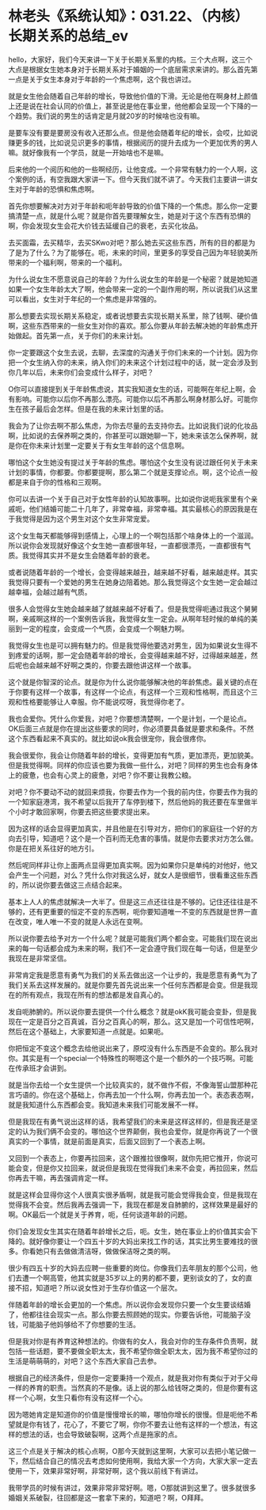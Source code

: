# 林老头《系统认知》：031.22、（内核）长期关系的总结_ev

hello，大家好，我们今天来讲一下关于长期关系里的内核。三个大点啊，这三个大点是根据女生她本身对于长期关系对于婚姻的一个底层需求来讲的。那么首先第一点是关于女生本身对于年龄的一个焦虑啊，这个我也讲过。

就是女生他会随着自己年龄的增长，导致他价值的下滑。无论是他在啊身材上颜值上还是说在社会认同的价值上，甚至说是他在事业里，他他都会呈现一个下降的一个趋势。我们说的男生的话肯定是月就20岁的时候啥也没有嘛。

是要车没有要是要房没有收入还那么点。但是他会随着年纪的增长，会哎，比如说赚更多的钱，比如说见识更多的事情，根据阅历的提升去成为一个更加优秀的男人嘛。就好像我有一个学员，就是一开始啥也不是嘛。

后来他的一个阅历和他的一些啊经历，让他变成。一个非常有魅力的一个人啊，这个案例的话，有空我跟大家讲一下。但今天我们就不讲了。今天我们主要讲一讲女生对于年龄的恐惧和焦虑啊。

首先你想要解决对方对于年龄和呃年龄导致的价值下降的一个焦虑。那么你一定要搞清楚一点，就是什么呢？就是你首先要理解女生，她是对于这个东西有恐惧的啊，你会发现女生会花大价钱去延缓自己的衰老，去买化妆品。

去买面霜，去买精华，去买SKwo对吧？那么她去买这些东西，所有的目的都是为了是为了什么？为了能够在。呃，未来的时间，里更多的享受自己因为年轻貌美所带来的一个福利啊，带来的一个福利。

为什么说女生不愿意说自己的年龄？为什么说女生的年龄是一个秘密？就是她知道如果一个女生年龄太大了啊，他会带来一定的一个副作用的啊，所以说我们从这里可以看出，女生对于年纪的一个焦虑是非常强的。

那么想要去实现长期关系稳定，或者说想要去实现长期关系里，除了钱啊、硬价值啊，这些东西带来的一些女生对你的喜欢。那么你要从年龄去解决她的年龄焦虑开始做起。首先第一点，关于你们的未来计划。

你一定要跟这个女生去说，去聊，去深度的沟通关于你们未来的一个计划。因为你把一个女生纳入你的未来，纳入你们的未来这个计划过程中的话，就一定会涉及到你几年以后，未来你们会变成什么样子，对吧？

O你可以直接提到关于年龄焦虑说，其实我知道女生的话，可能啊在年纪上啊，会有影响。可能你以后你不再那么漂亮。可能你以后不再那么啊身材那么好。可能你生在孩子最后会怎样。但是在我的未来计划里的话。

我会为了让你去啊不那么焦虑，为你去尽量的去支持你去。比如说我们说的化妆品啊，比如说的去保养啊之类的，你甚至可以跟她聊一下，她未来该怎么保养啊，就是你在你未来计划里一定要关于有女生年龄的这个信息啊。

哪怕这个女生她没有提过关于年龄的焦虑。哪怕这个女生没有说过跟任何关于未来计划的事情，你都要。你都要提啊，那么第二个就是支撑论点。啊，这个论点一般都是来自于你的性格和三观啊。

你可以去讲一个关于自己对于女性年龄的认知故事啊。比如说你说呃我家里有个亲戚呃，他们结婚可能二十几年了，非常幸福，非常幸福。其实最核心的原因我是在于我觉得是因为这个男生对这个女生非常宠爱。

这个女生每天都能够得到感情上，心理上的一个啊包括那个啥身体上的一个滋润。所以说你会发现就好像这个女生她一直都很年轻，一直都很漂亮，一直都很有气质。我觉得其实并不是女生会随着年龄的衰老。

或者说随着年龄的一个增长，会变得越来越丑，越来越不好看，越来越走样。其实我觉得只要有一个爱她的男生在她身边陪着她。那么我觉得这个女生她一定会越过越幸福，会越过越有气质。

很多人会觉得女生她会越来越了就越来越不好看了。但是我觉得呃通过我这个舅舅啊，亲戚啊这样的一个案例告诉我，我觉得女生一定会。从啊年轻时候的单纯的美丽到一定的程度，会变成一个气质，会变成一个啊魅力啊。

我觉得女生也是可以拥有魅力的。但是我觉得他要选对男生，因为如果说女生得不到疼爱的话啊，那一定会随着年龄的增长，会变得越来越不好，过得越来越差，然后呢也会越来越不好啊之类的，你要去跟他讲这样一个故事。

这个就是你智深的论点。就是你为什么说你能够解决他的年龄焦虑。最关键的点在于你要有这样一个故事，有这样一个论点，有这样一个三观和性格啊，而且这个三观和性格要能够让人幸服。你不能说哎呀，我觉得你老了。

我也会爱你。凭什么你爱我，对吧？你要想清楚啊，一个是计划，一个是论点。OK后面三点就是你在提出这些要求的同时，你必须要具备就是要求和条件。不然这个东西看起来不真实的。就比如说ok我会很宠你，我会很疼你。

我会很爱你，我会让你随着年龄的增长，变得更加有气质，更加漂亮，更加貌美。但是我觉得啊。同样的你应该也要为我做一些什么，对吧？同样的男生也会有身体上的疲惫，也会有心灵上的疲惫，对吧？你不要让我教公粮。

对吧？你不要动不动的就回来烦我，你要去作为一个我的前内住，你要去作为我的一个知家庭港湾，我不希望以后我开了车停到楼下，然后他妈的我还要在车里做半个小时才敢回家啊，你要去把这些要求提出来。

因为这样的话会显得更加真实，并且他是在引导对方，把你们的家庭往一个好的方向去引导，知道吧？这个是一个百利而无危害的事情。就是你去要求对方怎么做。你是在把关系往好的地方引。

然后呢同样非让你上面两点显得更加真实啊。因为如果你只是单纯的对他好，他又会产生一个问题，对么？凭什么你对我这么好，就女人是很细节，很看重这些东西的，所以说你要去做这三点结合起来。

基本上人人的焦虑就解决一大半了。但是这三点还往往是不够的。记住还往往是不够的，还有更重要的恒定不变的东西啊，呃你要知道唯一不变的东西就是世界一直在改变，唯人唯一不变的就是人永远在变啊。

所以说你要去给予对方一个什么呢？就是可能我们两个都会变。可能我们现在说出来的每一句话都会成为未来的啊，我们不一定会遵守我们现在每一句话，但是至少我现在是非常坚信。

非常肯定我是愿意有勇气为我们的关系去做出这一个让步的，我是愿意有勇气为了我们关系去这样发展的。就是你要先首先说出来一个任何东西都是会变。但是我现在的所有观点，我现在所有的想法都是发自真心的。

发自呃肺腑的。所以说你要去提供一个什么概念？就是okK我可能会变卦，但是我现在一定是百分之百真诚，百分之百真心的啊，那么。这又是加一个可信性吧啊，然后在这个基础上，大家要知道一点就是。如果呃。

你把恒定不变这个概念去给他说出来了，原哎没有什么东西是不会变的。那么我对你。其实是有一个special一个特殊性的啊嗯这个是一个额外的一个技巧啊。可能在传承班才会讲到。

就是当你去给一个女生提供一个比较真实的，就不做作不假，不像海誓山盟那种花言巧语的。你在这个基础上，你再去加一个什么啊，你再去加一个。表态表态啊，就是我知道什么东西都会变。我知道未来我们可能发展不一样。

但是我现在有勇气说出这样的话，我希望我们的未来是这样这样的，但是我还是坚定的认为我们俩不会变的。哪怕这个世界颠倒，我也会爱你，就是你再说了一个很真实的一个事情，就是前面是真实，后面又回到了一个表态上啊。

又回到一个表态上，你要再拉回来，这个跟推拉很像啊，就你先把它推开，你说可能会变，但是你又拉回来，就说但是我现在觉得我们未来不会变，再拉回来，然后你再去干嘛，再去强调肯定一样。

就是这样会显得你这个人很真实很矛盾啊，就是我可能会觉得我会变，但是我现在觉得我不会变。然后我再去强调一下，我现在都是发自肺腑的，这样效果是最好的啊。OK最后一个就是关于养育，呃，任何谈道年龄的问题。

你们会发现女生其实在随着年龄增长之后，呃。女生，她在事业上的价值其实会下降的。就好像你要让一个四五十岁的大妈出来找工作的话，其实比男生要难找的很多。你看她只有去做做清洁呀，做做保洁呀之类的啊。

很少有四五十岁的大妈去应聘一些重要的岗位。你像我们去年朋友的那个公司，他们去遭一个啊高管，他其实就是35岁以上的男的都不要，更别谈女的了，女的直接不招，知道吧？所以说女性对于生存价值这一个层次。

伴随着年龄的增长会更加的一个焦虑。所以说你会发现你只要一个女生要谈结婚了，他都往往会现实一点。那么你要去照顾她的现实。你要告诉他，可能脑子没钱，可能脑子他妈够给不了你想要的生活。

但是我对你是有养育这种想法的。你做有的女人，我会对你的生存条件负责啊，就包括一些话题，要不要做全职太太，我不希望你做全职太太，因为我不希望你过的生活是萌萌萌的，对吧？这个东西大家自己去参。

根据自己的经济条件，但是你一定要秉持一个观点，就是我对你有类似于对于父母一样的养育的职责。当然真的不是像。话上说的那么给钱呀之类的，但是你要有这样一个心啊，女生只看你有没有这样一个心。

因为嗯她肯定是知道你的价值是慢慢增长的嘛，哪怕你增长的很慢。但是呃他不希望就是你有钱了，花心了，不要它了啊，你你不要去让他有这样的一个想法，有这样的想法的话，也会导致破裂啊，这两个点是拖家的点。

这三个点是关于解决的核心点啊，O那今天就到这里啊，大家可以去把小笔记做一下，然后结合自己的情况去考虑如何使用啊，我给大家一个方向，大家大家一定去使用一下，效果非常好啊，非常好啊，这个我以前线下有讲过。

我带学员的时候有讲过，效果非常非常好啊。嗯，O那就讲到这里了。很多就很多婚姻关系破裂，往回都是这一套拿下来的，知道吧？啊，O拜拜。

